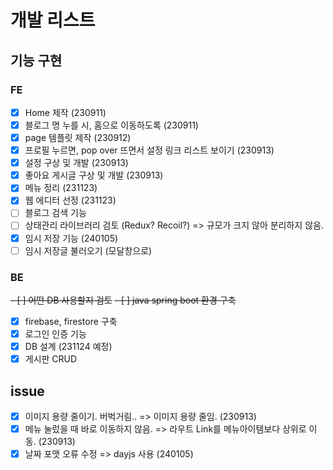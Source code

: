 # 개발 리스트
## 기능 구현
### FE
- [x] Home 제작 (230911)
- [x] 블로그 명 누를 시, 홈으로 이동하도록 (230911)
- [x] page 템플릿 제작 (230912)
- [x] 프로필 누르면, pop over 뜨면서 설정 링크 리스트 보이기 (230913)
- [x] 설정 구상 및 개발 (230913)
- [x] 좋아요 게시글 구상 및 개발 (230913)
- [x] 메뉴 정리 (231123)
- [x] 웹 에디터 선정 (231123)
- [ ] 블로그 검색 기능
- [ ] 상태관리 라이브러리 검토 (Redux? Recoil?) => 규모가 크지 않아 분리하지 않음.
- [x] 임시 저장 기능 (240105)
- [ ] 임시 저장글 불러오기 (모달창으로)

### BE
~~- [ ] 어떤 DB 사용할지 검토~~
~~- [ ] java spring boot 환경 구축~~
- [x] firebase, firestore 구축
- [x] 로그인 인증 기능
- [x] DB 설계 (231124 예정)
- [x] 게시판 CRUD

## issue
- [x] 이미지 용량 줄이기. 버벅거림.. => 이미지 용량 줄임. (230913)
- [x] 메뉴 눌렀을 때 바로 이동하지 않음. => 라우트 Link를 메뉴아이템보다 상위로 이동. (230913)
- [x] 날짜 포맷 오류 수정 => dayjs 사용 (240105)